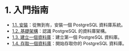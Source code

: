 # 1. 入門指南

* [1.1. 安裝](installation.md)：從無到有，安裝一個 PostgreSQL 資料庫系統。
* [1.2. 基礎架構](architectural-fundamentals.md)：認識 PostgreSQL 的資料庫架構。
* [1.3. 建立一個資料庫](creating-a-database.md)：建立第一個 PostgreSQL 資料庫。
* [1.4. 存取一個資料庫](accessing-a-database.md)：開始存取你的 PostgreSQL 資料庫。
